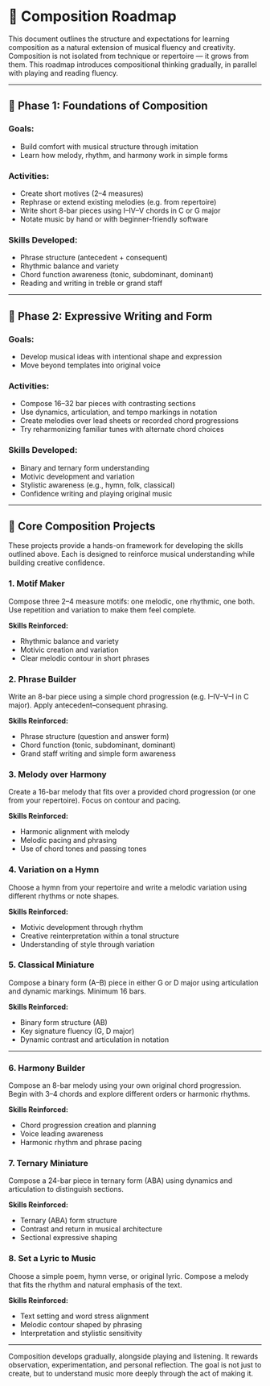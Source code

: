  # 🎼 Composition Roadmap

This document outlines the structure and expectations for learning composition as a natural extension of musical fluency and creativity. Composition is not isolated from technique or repertoire — it grows from them. This roadmap introduces compositional thinking gradually, in parallel with playing and reading fluency.

---

## 🚧 Phase 1: Foundations of Composition

### Goals:

* Build comfort with musical structure through imitation
* Learn how melody, rhythm, and harmony work in simple forms

### Activities:

* Create short motives (2–4 measures)
* Rephrase or extend existing melodies (e.g. from repertoire)
* Write short 8-bar pieces using I–IV–V chords in C or G major
* Notate music by hand or with beginner-friendly software

### Skills Developed:

* Phrase structure (antecedent + consequent)
* Rhythmic balance and variety
* Chord function awareness (tonic, subdominant, dominant)
* Reading and writing in treble or grand staff

---

## 🚀 Phase 2: Expressive Writing and Form

### Goals:

* Develop musical ideas with intentional shape and expression
* Move beyond templates into original voice

### Activities:

* Compose 16–32 bar pieces with contrasting sections
* Use dynamics, articulation, and tempo markings in notation
* Create melodies over lead sheets or recorded chord progressions
* Try reharmonizing familiar tunes with alternate chord choices

### Skills Developed:

* Binary and ternary form understanding
* Motivic development and variation
* Stylistic awareness (e.g., hymn, folk, classical)
* Confidence writing and playing original music

---

## 🧩 Core Composition Projects

These projects provide a hands-on framework for developing the skills outlined above. Each is designed to reinforce musical understanding while building creative confidence.

### 1. **Motif Maker**

Compose three 2–4 measure motifs: one melodic, one rhythmic, one both. Use repetition and variation to make them feel complete.

**Skills Reinforced:**

* Rhythmic balance and variety
* Motivic creation and variation
* Clear melodic contour in short phrases

### 2. **Phrase Builder**

Write an 8-bar piece using a simple chord progression (e.g. I–IV–V–I in C major). Apply antecedent–consequent phrasing.

**Skills Reinforced:**

* Phrase structure (question and answer form)
* Chord function (tonic, subdominant, dominant)
* Grand staff writing and simple form awareness

### 3. **Melody over Harmony**

Create a 16-bar melody that fits over a provided chord progression (or one from your repertoire). Focus on contour and pacing.

**Skills Reinforced:**

* Harmonic alignment with melody
* Melodic pacing and phrasing
* Use of chord tones and passing tones

### 4. **Variation on a Hymn**

Choose a hymn from your repertoire and write a melodic variation using different rhythms or note shapes.

**Skills Reinforced:**

* Motivic development through rhythm
* Creative reinterpretation within a tonal structure
* Understanding of style through variation

### 5. **Classical Miniature**

Compose a binary form (A–B) piece in either G or D major using articulation and dynamic markings. Minimum 16 bars.

**Skills Reinforced:**

* Binary form structure (AB)
* Key signature fluency (G, D major)
* Dynamic contrast and articulation in notation

---

### 6. **Harmony Builder**

Compose an 8-bar melody using your own original chord progression. Begin with 3–4 chords and explore different orders or harmonic rhythms.

**Skills Reinforced:**

* Chord progression creation and planning
* Voice leading awareness
* Harmonic rhythm and phrase pacing

### 7. **Ternary Miniature**

Compose a 24-bar piece in ternary form (ABA) using dynamics and articulation to distinguish sections.

**Skills Reinforced:**

* Ternary (ABA) form structure
* Contrast and return in musical architecture
* Sectional expressive shaping

### 8. **Set a Lyric to Music**

Choose a simple poem, hymn verse, or original lyric. Compose a melody that fits the rhythm and natural emphasis of the text.

**Skills Reinforced:**

* Text setting and word stress alignment
* Melodic contour shaped by phrasing
* Interpretation and stylistic sensitivity

---

Composition develops gradually, alongside playing and listening. It rewards observation, experimentation, and personal reflection. The goal is not just to create, but to understand music more deeply through the act of making it.
